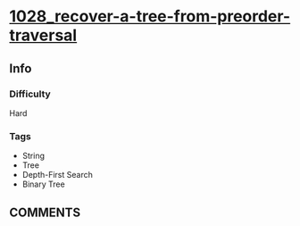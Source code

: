 # [1028_recover-a-tree-from-preorder-traversal](https://leetcode.com/problems/recover-a-tree-from-preorder-traversal/)

## Info

### Difficulty

Hard

### Tags

- String
- Tree
- Depth-First Search
- Binary Tree

## __COMMENTS__

> 
